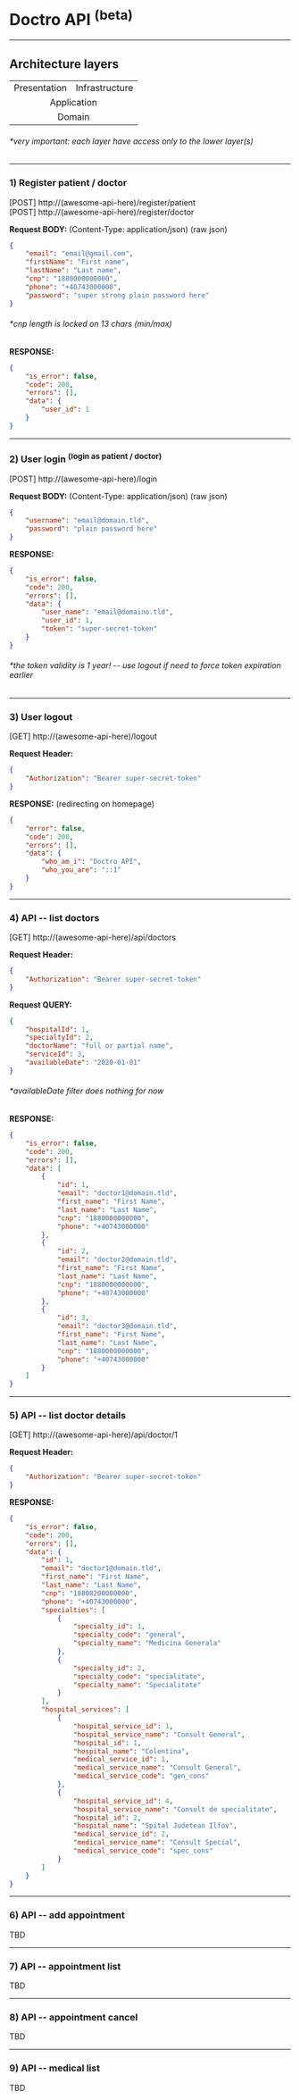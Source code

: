 # Doctro API <sup>(beta)</sup>
<hr>

## Architecture layers
<table>
    <tbody>
        <tr>
            <td>Presentation</td>
            <td>Infrastructure</td>
        </tr>
        <tr>
            <td colspan="2"><center>Application</center></td>
        </tr>
        <tr>
            <td colspan="2"><center>Domain</center></td>
        </tr>
    </tbody>
</table>

###### *very important: each layer have access only to the lower layer(s)
<hr>

### 1) Register patient / doctor
[POST] http://(awesome-api-here)/register/patient <br>
[POST] http://(awesome-api-here)/register/doctor

**Request BODY:** (Content-Type: application/json) (raw json)
```json
{
    "email": "email@gmail.com",
    "firstName": "First name",
    "lastName": "Last name",
    "cnp": "1880000000000",
    "phone": "+40743000000",
    "password": "super strong plain password here"
}
```
###### *cnp length is locked on 13 chars (min/max)
**RESPONSE:**
```json
{
    "is_error": false,
    "code": 200,
    "errors": [],
    "data": {
        "user_id": 1
    }
}
```
<hr>

### 2) User login <sup>(login as patient / doctor)</sup>
[POST] http://(awesome-api-here)/login

**Request BODY:** (Content-Type: application/json) (raw json)
```json
{
    "username": "email@domain.tld",
    "password": "plain password here"
}
```
**RESPONSE:**
```json
{
    "is_error": false,
    "code": 200,
    "errors": [],
    "data": {
        "user_name": "email@domaino.tld",
        "user_id": 1,
        "token": "super-secret-token"
    }
}
```
###### *the token validity is 1 year! -- use logout if need to force token expiration earlier
<hr>

### 3) User logout
[GET] http://(awesome-api-here)/logout

**Request Header:**
```json
{
    "Authorization": "Bearer super-secret-token"
}
```
**RESPONSE:** (redirecting on homepage)
```json
{
    "error": false,
    "code": 200,
    "errors": [],
    "data": {
        "who_am_i": "Doctro API",
        "who_you_are": "::1"
    }
}
```
<hr>

### 4) API -- list doctors
[GET] http://(awesome-api-here)/api/doctors

**Request Header:**
```json
{
    "Authorization": "Bearer super-secret-token"
}
```
**Request QUERY:**
```json
{
    "hospitalId": 1,
    "specialtyId": 2,
    "doctorName": "full or partial name",
    "serviceId": 3,
    "availableDate": "2020-01-01"
}
```
###### *availableDate filter does nothing for now
**RESPONSE:**
```json
{
    "is_error": false,
    "code": 200,
    "errors": [],
    "data": [
        {
            "id": 1,
            "email": "doctor1@domain.tld",
            "first_name": "First Name",
            "last_name": "Last Name",
            "cnp": "1880000000000",
            "phone": "+40743000000"
        },
        {
            "id": 2,
            "email": "doctor2@domain.tld",
            "first_name": "First Name",
            "last_name": "Last Name",
            "cnp": "1880000000000",
            "phone": "+40743000000"
        },
        {
            "id": 3,
            "email": "doctor3@domain.tld",
            "first_name": "First Name",
            "last_name": "Last Name",
            "cnp": "1880000000000",
            "phone": "+40743000000"
        }
    ]
}
```
<hr>

### 5) API -- list doctor details
[GET] http://(awesome-api-here)/api/doctor/1

**Request Header:**
```json
{
    "Authorization": "Bearer super-secret-token"
}
```
**RESPONSE:**
```json
{
    "is_error": false,
    "code": 200,
    "errors": [],
    "data": {
        "id": 1,
        "email": "doctor1@domain.tld",
        "first_name": "First Name",
        "last_name": "Last Name",
        "cnp": "18800200000000",
        "phone": "+40743000000",
        "specialties": [
            {
                "specialty_id": 1,
                "specialty_code": "general",
                "specialty_name": "Medicina Generala"
            },
            {
                "specialty_id": 2,
                "specialty_code": "specialitate",
                "specialty_name": "Specialitate"
            }
        ],
        "hospital_services": [
            {
                "hospital_service_id": 1,
                "hospital_service_name": "Consult General",
                "hospital_id": 1,
                "hospital_name": "Colentina",
                "medical_service_id": 1,
                "medical_service_name": "Consult General",
                "medical_service_code": "gen_cons"
            },
            {
                "hospital_service_id": 4,
                "hospital_service_name": "Consult de specialitate",
                "hospital_id": 2,
                "hospital_name": "Spital Judetean Ilfov",
                "medical_service_id": 2,
                "medical_service_name": "Consult Special",
                "medical_service_code": "spec_cons"
            }
        ]
    }
}
```
<hr>

### 6) API -- add appointment
TBD
<hr>

### 7) API -- appointment list
TBD
<hr>

### 8) API -- appointment cancel
TBD
<hr>

### 9) API -- medical list
TBD
